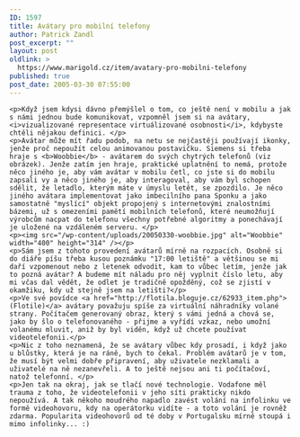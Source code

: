 ```yaml
---
ID: 1597
title: Avátary pro mobilní telefony
author: Patrick Zandl
post_excerpt: ""
layout: post
oldlink: >
  https://www.marigold.cz/item/avatary-pro-mobilni-telefony
published: true
post_date: 2005-03-30 07:55:00
---
```

	<p>Když jsem kdysi dávno přemýšlel o tom, co ještě není v mobilu a jak s námi jednou bude komunikovat, vzpomněl jsem si na avátary, <i>vizualizované representace virtuálizované osobnosti</i>, kdybyste chtěli nějakou definici. </p>
	<p>Avátar může mít řadu podob, na netu se nejčastěji používají ikonky, jenže proč nepoužít celou animovanou postavičku. Siemens si třeba hraje s <b>Woobbie</b> - avátarem do svých chytrých telefonů (viz obrázek). Jenže zatím jen hraje, praktické uplatnění to nemá, protože něco jiného je, aby vám avátar v mobilu četl, co jste si do mobilu zapsali vy a něco jiného je, aby interagoval, aby vám byl schopen sdělit, že letadlo, kterým máte v úmyslu letět, se zpozdilo. Je něco jiného avátara implementovat jako imbecilního pana Sponku a jako samostatně "myslící" objekt propojený s internetovými znalostními bázemi, už s omezeními pamětí mobilních telefonů, které neumožňují výrobcům nacpat do telefonu všechny potřebné algoritmy a ponechávají je uložené na vzdáleném serveru. </p>
	<p><img src="/wp-content/uploads/20050330-woobbie.jpg" alt="Woobbie" width="400" height="314" /></p>
	<p>Sám jsem z tohoto provedení avátarů mírně na rozpacích. Osobně si do diáře píšu třeba kusou poznámku "17:00 letiště" a většinou se mi daří vzpomenout nebo z letenek odvodit, kam to vůbec letím, jenže jak to pozná avátar? A budeme mít náladu pro něj vyplnit číslo letu, aby mi včas dal vědět, že odlet je tradičně opožděný, což se zjistí v okamžiku, kdy už stejně jsem na letišti?</p>
	<p>Ve své povídce <a href="http://flotila.bloguje.cz/62933_item.php">(Flotile)</a> avátary považuju spíše za virtuální náhradníky volané strany. Počítačem generovaný obraz, který s vámi jedná a chová se, jako by šlo o telefonovaného - přijme a vyřídí vzkaz, nebo umožní volanému mluvit, aniž by byl viděn, když už chcete používat videotelefonii.</p>
	<p>Nic z toho neznamená, že se avátary vůbec kdy prosadí, i když jako u blůstky, která je na ráně, bych to čekal. Problém avátarů je v tom, že musí být velmi dobře připravení, aby uživatele nezklamali a uživatelé na ně nezanevřeli. A to ještě nejsou ani ti počítačoví, natož telefonní. </p>
	<p>Jen tak na okraj, jak se tlačí nové technologie. Vodafone měl trauma z toho, že videotelefonii v jeho síti prakticky nikdo nepoužívá. A tak někoho moudrého napadlo zavést volání na infolinku ve formě videohovoru, kdy na operátorku vidíte - a toto volání je rovněž zdarma. Popularita videohovorů od té doby v Portugalsku mírně stoupá i mimo infolinky... :)
</p>